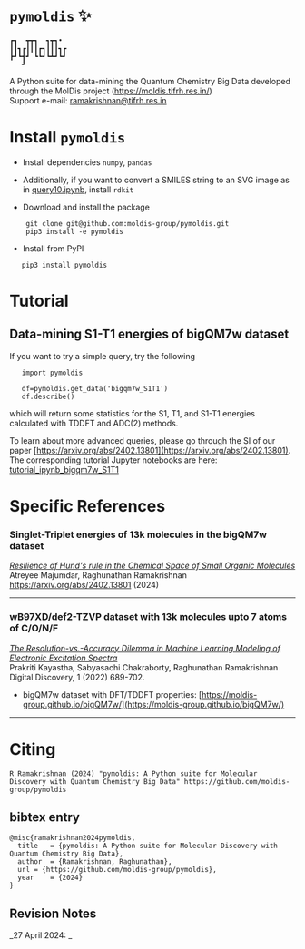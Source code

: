 # `pymoldis` ✨

```
┏┓  ┳┳┓  ┓┳┓• 
┃┃┓┏┃┃┃┏┓┃┃┃┓┏
┣┛┗┫┛ ┗┗┛┗┻┛┗┛
   ┛                                                                                                         
```
 A Python suite for data-mining the Quantum Chemistry Big Data developed through the MolDis project (https://moldis.tifrh.res.in/)  
 Support e-mail: ramakrishnan@tifrh.res.in

# Install `pymoldis` 

 - Install dependencies `numpy`, `pandas`
 - Additionally, if you want to convert a SMILES string to an SVG image as in [query10.ipynb](https://github.com/moldis-group/pymoldis/blob/main/tutorial_ipynb_bigqm7w_S1T1/query_10.ipynb), install `rdkit`

- Download and install the package
```
    git clone git@github.com:moldis-group/pymoldis.git
    pip3 install -e pymoldis
```

- Install from PyPI
```
   pip3 install pymoldis
```

# Tutorial

## Data-mining S1-T1 energies of bigQM7w dataset

If you want to try a simple  query, try the following

```
   import pymoldis

   df=pymoldis.get_data('bigqm7w_S1T1')
   df.describe()
```
which will return some statistics for the S1, T1, and S1-T1 energies calculated with TDDFT and ADC(2) methods.

To learn about more advanced queries, please go through the SI of our paper [https://arxiv.org/abs/2402.13801](https://arxiv.org/abs/2402.13801). The corresponding tutorial Jupyter notebooks are here: [tutorial_ipynb_bigqm7w_S1T1](https://github.com/moldis-group/pymoldis/tree/main/tutorial_ipynb_bigqm7w_S1T1)

# Specific References
### Singlet-Triplet energies of 13k molecules in the bigQM7w dataset

[_Resilience of Hund's rule in the Chemical Space of Small Organic Molecules_](https://arxiv.org/abs/2402.13801)    
Atreyee Majumdar, Raghunathan Ramakrishnan   
https://arxiv.org/abs/2402.13801 (2024)

___

### wB97XD/def2-TZVP dataset with 13k molecules upto 7 atoms of C/O/N/F

[_The Resolution-vs.-Accuracy Dilemma in Machine Learning Modeling of Electronic Excitation Spectra_](https://doi.org/10.1039/D1DD00031D)                  
Prakriti Kayastha, Sabyasachi Chakraborty, Raghunathan Ramakrishnan    
Digital Discovery, 1 (2022) 689-702.    

- bigQM7w dataset with DFT/TDDFT properties: [https://moldis-group.github.io/bigQM7w/](https://moldis-group.github.io/bigQM7w/)  

___

# Citing 

```
R Ramakrishnan (2024) "pymoldis: A Python suite for Molecular Discovery with Quantum Chemistry Big Data" https://github.com/moldis-group/pymoldis
```

## bibtex entry

```
@misc{ramakrishnan2024pymoldis,
  title   = {pymoldis: A Python suite for Molecular Discovery with Quantum Chemistry Big Data},
  author  = {Ramakrishnan, Raghunathan},
  url = {https://github.com/moldis-group/pymoldis},
  year    = {2024}
}
```

## Revision Notes
_27 April 2024: _
